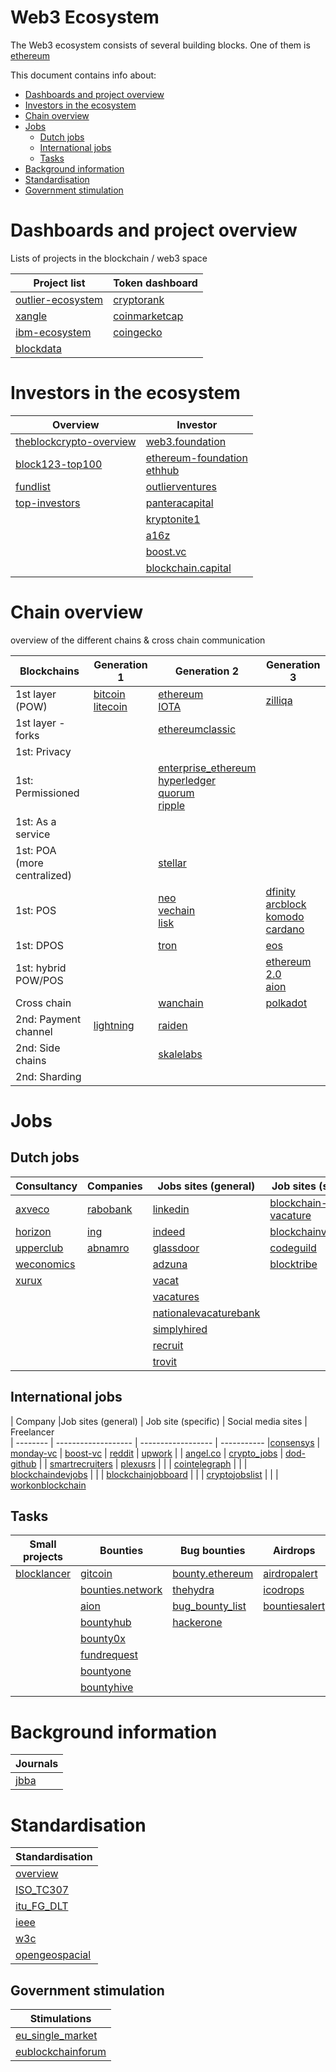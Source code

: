 # Web3 Ecosystem

The Web3 ecosystem consists of several building blocks.
One of them is [ethereum](../../../ethereum/)<br/>

This document contains info about:
* [Dashboards and project overview](#dashboards-and-project-overview)
* [Investors in the ecosystem](#investors-in-the-ecosystem)
* [Chain overview](#chain-overview)
* [Jobs](#jobs)
   * [Dutch jobs](#dutch-jobs)
   * [International jobs](#international-jobs)
   * [Tasks](#tasks)
* [Background information](#background-information)
* [Standardisation](#standardisation)
* [Government stimulation](#government-stimulation)

# Dashboards and project overview
Lists of projects in the blockchain / web3 space

| Project list        | Token dashboard |
| ---------           |  --------
| [outlier-ecosystem] | [cryptorank]
| [xangle]            | [coinmarketcap]
| [ibm-ecosystem]     | [coingecko]
| [blockdata]         |

[xangle]:            https://xangle.io/
[outlier-ecosystem]: https://outlierventures.io/trackers/#ecosystem
[ibm-ecosystem]:     https://www.ibm.com/blockchain/ecosystem
[blockdata]:         https://app.blockdata.tech/projects

[cryptorank]:        https://cryptorank.io/
[coinmarketcap]:     https://coinmarketcap.com/
[coingecko]:         https://www.coingecko.com/en




# Investors in the ecosystem

| Overview                   | Investor            
| -----                      | ----
| [theblockcrypto-overview]  | [web3.foundation]
| [block123-top100]          | [ethereum-foundation]<br>[ethhub]
| [fundlist]                 | [outlierventures]
| [top-investors]            | [panteracapital]
|                            | [kryptonite1]
|                            | [a16z]
|                            | [boost.vc]
|                            | [blockchain.capital]

[web3.foundation]:          https://web3.foundation/

[ethereum-foundation]:      https://ethereum.org/
[ethhub]:                   https://docs.ethhub.io/ethereum-basics/ethereum-foundation/
[theblockcrypto-overview]:  https://www.theblockcrypto.com/2019/04/01/mapping-out-the-investors-in-the-crypto-ecosystem/
[outlierventures]:          https://outlierventures.io
[panteracapital]:           https://www.panteracapital.com
[kryptonite1]:              https://www.kryptonite1.co/
[a16z]:                     https://a16z.com
[boost.vc]:                 https://www.boost.vc
[blockchain.capital]:       https://blockchain.capital/portfolio/
[block123-top100]:          https://www.block123.com/en/feature/top100-crypto-venture-capital-firms
[fundlist]:                 https://hackernoon.com/ultimate-list-of-crypto-investment-funds-3f422af0449b
[top-investors]:            https://101blockchains.com/top-blockchain-investors/


# Chain overview
overview of the different chains &amp; cross chain communication


| Blockchains                 | Generation 1            | Generation 2                          | Generation 3   | 
| -------------               |  ---------              | ---------                             | ---------      |
| 1st layer (POW)             | [bitcoin]<br>[litecoin] | [ethereum]<br>[IOTA]                  | [zilliqa]
| 1st layer - forks           |                         | [ethereumclassic]                     |
| 1st: Privacy                |                         |                                       |
| 1st: Permissioned           |                         | [enterprise_ethereum]<br>[hyperledger]<br>[quorum]<br>[ripple] |
| 1st: As a service           |                         |                                       |
| 1st: POA (more centralized) |                         | [stellar]                             |
| 1st: POS                    |                         | [neo]<br>[vechain]<br>[lisk]          | [dfinity]<br>[arcblock]<br>[komodo]<br>[cardano]
| 1st: DPOS                   |                         | [tron]                                | [eos]
| 1st: hybrid POW/POS         |                         |                                       | [ethereum 2.0]<br>[aion]
| Cross chain                 |                         | [wanchain]                            | [polkadot]
| 2nd: Payment channel        | [lightning]             | [raiden]
| 2nd: Side chains            |                         | [skalelabs]
| 2nd: Sharding               |




[bitcoin]:     https://bitcoin.org
[ethereum]:    https://ethereum.org
[polkadot]:    https://polkadot.network
[wanchain]:    https://wanchain.org/
[ethereumclassic]: https://ethereumclassic.org/
[ethereum 2.0]: https://docs.ethhub.io/ethereum-roadmap/ethereum-2.0/eth-2.0-phases/
[lightning]:    https://lightning.network/
[raiden]:       https://raiden.network/
[dfinity]:      https://dfinity.org/

[enterprise_ethereum]: https://entethalliance.org

[eos]:          https://eos.io
[cardano]:      https://www.cardano.org/en/home/
[hyperledger]:  https://www.hyperledger.org
[IOTA]:         https://www.iota.org
[quorum]:       https://www.goquorum.com
[ripple]:       https://ripple.com
[litecoin]:     https://litecoin.org/nl/
[tron]:         https://tron.network
[neo]:          https://www.neonetworkexchange.com/landing_page/landing?destination=home
[stellar]:      https://www.stellar.org
[zilliqa]:      https://zilliqa.com
[arcblock]:     https://www.arcblock.io
[aion]:         https://aion.network
[vechain]:      https://www.vechain.org
[lisk]:         https://lisk.io
[komodo]:       https://komodoplatform.com
[skalelabs]:    https://skalelabs.com/



# Jobs


## Dutch jobs

| Consultancy  | Companies  | Jobs sites (general)      | Job sites (specific)  | Academic
| ------------ | ---------- | ------------------------- | --------------------- | --------
| [axveco]     | [rabobank] | [linkedin]                | [blockchain-vacature] | [academictransfer]
| [horizon]    | [ing]      | [indeed]                  | [blockchainvacatures]
| [upperclub]  | [abnamro]  | [glassdoor]               | [codeguild]
| [weconomics] |            | [adzuna]                  | [blocktribe]
| [xurux]      |            | [vacat]
|              |            | [vacatures]
|              |            | [nationalevacaturebank]
|              |            | [simplyhired]
|              |            | [recruit]
|              |            | [trovit]

[axveco]:       https://axveco.com
[horizon]:      http://www.horizon.red
[upperclub]:    https://upperclub.eu
[weconomics]:   https://weconomics.org
[xurux]:        https://xurux.nl

[rabobank]:         https://rabobank.jobs/nl/vacatures/?q=blockchain
[ing]:              https://www.ing.jobs/Nederland/Vacatures.htm?keyword=blockchain
[abnamro]:          https://www.abnamro.com/nl/carriere/vacatures/index.html?keywords=blockchain

[indeed]:                https://www.indeed.nl/Blockchain-vacatures
[vacat]:                 https://www.vacat.nl/?vacatures=blockchain
[linkedin]:              https://www.linkedin.com/jobs/search/?keywords=blockchain
[glassdoor]:             https://www.glassdoor.nl/Vacature/blockchain-vacatures-SRCH_KE0,10.htm
[adzuna]:                https://www.adzuna.nl/search?q=Blockchain
[vacatures]:             https://www.vacatures.nl/overzicht/?query=blockchain
[nationalevacaturebank]: https://www.nationalevacaturebank.nl/vacature/zoeken?query=blockchain
[simplyhired]:           https://www.simplyhired.nl/search?q=blockchain
[recruit]:               https://nl.recruit.net/search.html?query=blockchain
[trovit]:                https://vacatures.trovit.nl/index.php/cod.search_jobs/type.0/what_d.blockchain/

[blockchain-vacature]:   https://www.blockchain-vacature.nl/
[blockchainvacatures]:   https://blockchainvacatures.nl/jobs/
[codeguild]:             https://www.codeguild.nl/?s=blockchain
[blocktribe]:            https://blocktribe.com/jobs/?&Location_Country[multi_like_and][]=Netherlands

[academictransfer]:      https://www.academictransfer.com/en/?q=blockchain

## International jobs

| Company    |Job sites (general) | Job site (specific) | Social media sites | Freelancer  
| --------   | ------------------- | ------------------ | ----------- 
|[consensys] | [monday-vc]         | [boost-vc]          | [reddit]           | [upwork] 
|            | [angel.co]          | [crypto_jobs]       | [dod-github]
|            | [smartrecruiters]   | [plexusrs]
|            |                     | [cointelegraph]
|            |                     | [blockchaindevjobs]
|            |                     | [blockchainjobboard]
|            |                     | [cryptojobslist]
|            |                     | [workonblockchain]

[consensys]:           https://consensys.net/open-roles

[monday-vc]:           https://www.monday.vc/jobs
[smartrecruiters]:     https://jobs.smartrecruiters.com/?keyword=blockchain
[angel.co]:            https://angel.co/ethereum/jobs

[boost-vc]:            https://angel.co/boost-vc/jobs-at-portfolio-companies
[crypto_jobs]:         https://crypto.jobs/
[plexusrs]:            https://www.plexusrs.com/
[cointelegraph]:       https://jobs.cointelegraph.com/
[blockchaindevjobs]:   https://blockchaindevjobs.com/
[blockchainjobboard]:  http://www.blockchainjobboard.org
[cryptojobslist]:      https://cryptojobslist.com
[workonblockchain]:    https://workonblockchain.com/

[reddit]:              https://www.reddit.com/r/ethdev/comments/abg8pk/whos_hiring_and_whos_for_hire_megathread_2019/
[dod-github]:          https://github.com/Department-of-Decentralization/Ecosystem-Job-Openings

[upwork]:              https://www.upwork.com/o/jobs/browse/skill/blockchain/


## Tasks

| Small projects | Bounties            | Bug bounties         | Airdrops       |  Generalized mining
| ---------------| ----------          | ---------------------| ---------      | ---------
| [blocklancer]  | [gitcoin]           | [bounty.ethereum]    | [airdropalert]
|                | [bounties.network]  | [thehydra]           | [icodrops]
|                | [aion]              | [bug_bounty_list]    | [bountiesalert]
|                | [bountyhub]         | [hackerone]
|                | [bounty0x]
|                | [fundrequest]
|                | [bountyone]
|                | [bountyhive]

[blocklancer]:      https://blocklancer.net/

[gitcoin]:          https://gitcoin.co/
[bounties.network]: https://explorer.bounties.network/explorer
[aion]:             https://aion.network/bounty/
[bountyhub]:        http://bountyhub.io
[bounty0x]:         https://bounty0x.io/
[fundrequest]:      https://fundrequest.io
[bountyone]:        http://bountyone.io/
[bountyhive]:       https://bountyhive.io


[bounty.ethereum]:  https://bounty.ethereum.org/
[thehydra]:         https://thehydra.io/
[bug_bounty_list]:  https://consensys.github.io/smart-contract-best-practices/bug_bounty_list/
[hackerone]:        https://hackerone.com

[airdropalert]:     https://airdropalert.com/
[icodrops]:         https://icodrops.com/
[bountiesalert]:    https://bountiesalert.com


# Background information

| Journals
| -----
| [jbba]

[jbba]: https://jbba.scholasticahq.com/ 


# Standardisation

| Standardisation
| -----
| [overview]
| [ISO_TC307]
| [itu_FG_DLT]
| [ieee]
| [w3c]
| [opengeospacial]

[overview]:     https://joinup.ec.europa.eu/collection/rolling-plan-ict-standardisation/blockchain-and-distributed-digital-ledger-technologies
[ISO_TC307]:    https://www.iso.org/committee/6266604.html
[itu_FG_DLT]:   https://www.itu.int/en/ITU-T/focusgroups/dlt
[ieee]:         https://blockchain.ieee.org/
[w3c]:          https://w3c.github.io/web-ledger/
[opengeospacial]:   http://www.opengeospatial.org/projects/groups/bdltdwg


## Government stimulation

| Stimulations
| -----------
| [eu_single_market]
| [eublockchainforum]

[eu_single_market]:     https://ec.europa.eu/digital-single-market/en/blockchain-technologies
[eublockchainforum]:    https://www.eublockchainforum.eu/